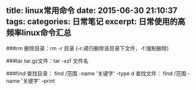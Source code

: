 title: linux常用命令
date: 2015-06-30 21:10:37
tags:
categories: 日常笔记
excerpt: 日常使用的高频率linux命令汇总
---

###rm
	删除目录：rm -r 目录 (-r:递归删除该目录下文件，-f:强制删除)

###tar
	tar.gz文件：tar -xzf 文件名

###find
	查找目录： find /范围 -name '关键字' -type d
	查找文件： find /范围 -name '关键字' -print